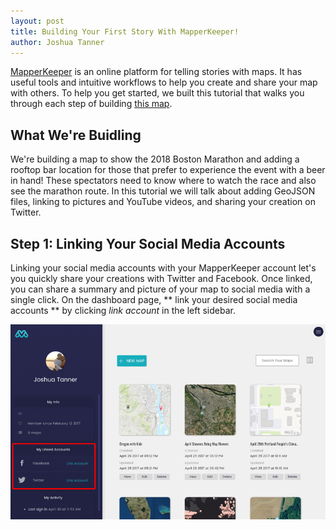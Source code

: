 ```yaml
---
layout: post
title: Building Your First Story With MapperKeeper!
author: Joshua Tanner
---
```


[MapperKeeper](https://www.mapperkeeper.com) is an online platform for telling stories with maps.  It has useful tools and intuitive workflows to help you create and share your map with others.  To help you get started, we built this tutorial that walks you through each step of building [this map](https://www.mapperkeeper.com/maps/df36ae21-3bb6-4909-8b51-87d00f1c4146).

## What We're Buidling

We're building a map to show the 2018 Boston Marathon and adding a rooftop bar location for those that prefer to experience the event with a beer in hand!  These spectators need to know where to watch the race and also see the marathon route.  In this tutorial we will talk about adding GeoJSON files, linking to pictures and YouTube videos, and sharing your creation on Twitter.  

## Step 1: Linking Your Social Media Accounts

Linking your social media accounts with your MapperKeeper account let's you quickly share your creations with Twitter and Facebook.  Once linked, you can share a summary and picture of your map to social media with a single click.  On the dashboard page, ** link your desired social media accounts ** by clicking *link account* in the left sidebar.

![link social media accounts](/images/tutorial/link_accts.png)
